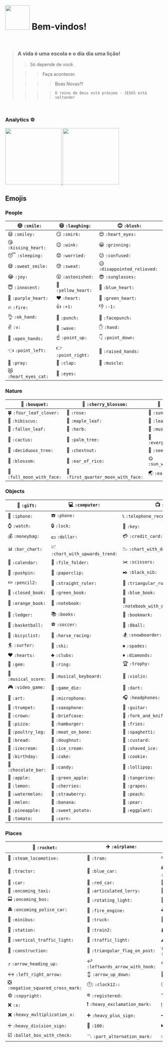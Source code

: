 <h1><img src="https://emojis.slackmojis.com/emojis/images/1450372448/149/sonic.gif?1450372448" width="78"/> Bem-vindos!</h1>

<br>

> ### A vida é uma escola e o dia dia uma lição!
>
>> Só depende de você.
>
>>> Faça acontecer.
>
>>>> Boas Novas?!
>
>>>> `O reino de Deus está próximo - JESUS está voltando!`

<br>

### Analytics ⚙️

<div>
  <a href="https://github.com/mlsfront">
  <img height="180em" src="https://github-readme-stats.vercel.app/api?username=mlsfront&show_icons=true&theme=dark&include_all_commits=true&count_private=true"/>
  <img height="180em" src="https://github-readme-stats.vercel.app/api/top-langs/?username=mlsfront&layout=compact&langs_count=7&theme=merko"/></a>
</div>

## Emojis

### People
| :smile: `:smile:` | :laughing: `:laughing:` | :blush: `:blush:` |
|---|---|---|
| :smiley: `:smiley:` | :smirk: `:smirk:` | :heart_eyes: `:heart_eyes:` |
| :kissing_heart: `:kissing_heart:` | :wink: `:wink:` | :grinning: `:grinning:` |
| :sleeping: `:sleeping:` | :worried: `:worried:` | :confused: `:confused:` |
| :sweat_smile: `:sweat_smile:` | :sweat: `:sweat:` | :disappointed_relieved: `:disappointed_relieved:` |
| :joy: `:joy:` | :astonished: `:astonished:` | :sunglasses: `:sunglasses:` |
| :innocent: `:innocent:` | :yellow_heart: `:yellow_heart:` | :blue_heart: `:blue_heart:` |
| :purple_heart: `:purple_heart:` | :heart: `:heart:` | :green_heart: `:green_heart:` |
| :fire: `:fire:` | :+1: `:+1:` | :-1: `:-1:` |
| :ok_hand: `:ok_hand:` | :punch: `:punch:` | :facepunch: `:facepunch:` |
| :v: `:v:` | :wave: `:wave:` | :hand: `:hand:` |
| :open_hands: `:open_hands:` | :point_up: `:point_up:` | :point_down: `:point_down:` |
| :point_left: `:point_left:` | :point_right: `:point_right:` | :raised_hands: `:raised_hands:` |
| :pray: `:pray:` | :clap: `:clap:` | :muscle: `:muscle:` |
| :heart_eyes_cat: `:heart_eyes_cat:` | :eyes: `:eyes:` |

### Nature
| :bouquet: `:bouquet:` | :cherry_blossom: `:cherry_blossom:` | :tulip: `:tulip:` |
|---|---|---|
| :four_leaf_clover: `:four_leaf_clover:` | :rose: `:rose:` | :sunflower: `:sunflower:` |
| :hibiscus: `:hibiscus:` | :maple_leaf: `:maple_leaf:` | :leaves: `:leaves:` |
| :fallen_leaf: `:fallen_leaf:` | :herb: `:herb:` | :mushroom: `:mushroom:` |
| :cactus: `:cactus:` | :palm_tree: `:palm_tree:` | :evergreen_tree: `:evergreen_tree:` |
| :deciduous_tree: `:deciduous_tree:` | :chestnut: `:chestnut:` | :seedling: `:seedling:` |
| :blossom: `:blossom:` | :ear_of_rice: `:ear_of_rice:` | :sun_with_face: `:sun_with_face:` |
| :full_moon_with_face: `:full_moon_with_face:` | :first_quarter_moon_with_face: `:first_quarter_moon_with_face:` | :earth_asia: `:earth_asia:` | :partly_sunny: `:partly_sunny:` |

### Objects
| :gift: `:gift:`  | :computer: `:computer:`  | :tv: `:tv:`  |
|---|---|---|
| :iphone: `:iphone:`  | :phone: `:phone:`  | :telephone_receiver: `:telephone_receiver:`  |
| :watch: `:watch:`  | :lock: `:lock:`  | :key: `:key:`  |
| :moneybag: `:moneybag:`  | :dollar: `:dollar:`  | :credit_card: `:credit_card:`  |
| :bar_chart: `:bar_chart:`  | :chart_with_upwards_trend: `:chart_with_upwards_trend:`  | :chart_with_downwards_trend: `:chart_with_downwards_trend:`  |
| :calendar: `:calendar:`  | :file_folder: `:file_folder:`  | :scissors: `:scissors:`  |
| :pushpin: `:pushpin:`  | :paperclip: `:paperclip:`  | :black_nib: `:black_nib:`  |
| :pencil2: `:pencil2:`  | :straight_ruler: `:straight_ruler:`  | :triangular_ruler: `:triangular_ruler:`  |
| :closed_book: `:closed_book:`  | :green_book: `:green_book:`  | :blue_book: `:blue_book:`  |
| :orange_book: `:orange_book:`  | :notebook: `:notebook:`  | :notebook_with_decorative_cover: `:notebook_with_decorative_cover:`  |
| :ledger: `:ledger:`  | :books: `:books:`  | :bookmark: `:bookmark:`  |
| :basketball: `:basketball:`  | :soccer: `:soccer:`  | :8ball: `:8ball:`  |
| :bicyclist: `:bicyclist:`  | :horse_racing: `:horse_racing:`  | :snowboarder: `:snowboarder:`  |
| :surfer: `:surfer:`  | :ski: `:ski:`  | :spades: `:spades:`  |
| :hearts: `:hearts:`  | :clubs: `:clubs:`  | :diamonds: `:diamonds:`  |
| :gem: `:gem:`  | :ring: `:ring:`  | :trophy: `:trophy:`  |
| :musical_score: `:musical_score:`  | :musical_keyboard: `:musical_keyboard:`  | :violin: `:violin:`  |
| :video_game: `:video_game:`  | :game_die: `:game_die:`  | :dart: `:dart:`  |
| :art: `:art:`  | :microphone: `:microphone:`  | :headphones: `:headphones:`  |
| :trumpet: `:trumpet:`  | :saxophone: `:saxophone:`  | :guitar: `:guitar:`  |
| :crown: `:crown:`  | :briefcase: `:briefcase:`  | :fork_and_knife: `:fork_and_knife:`  |
| :pizza: `:pizza:`  | :hamburger: `:hamburger:`  | :fries: `:fries:`  |
| :poultry_leg: `:poultry_leg:`  | :meat_on_bone: `:meat_on_bone:`  | :spaghetti: `:spaghetti:`  |
| :bread: `:bread:`  | :doughnut: `:doughnut:`  | :custard: `:custard:`  |
| :icecream: `:icecream:`  | :ice_cream: `:ice_cream:`  | :shaved_ice: `:shaved_ice:`  |
| :birthday: `:birthday:`  | :cake: `:cake:`  | :cookie: `:cookie:`  |
| :chocolate_bar: `:chocolate_bar:`  | :candy: `:candy:`  | :lollipop: `:lollipop:`  |
| :apple: `:apple:`  | :green_apple: `:green_apple:`  | :tangerine: `:tangerine:`  |
| :lemon: `:lemon:`  | :cherries: `:cherries:`  | :grapes: `:grapes:`  |
| :watermelon: `:watermelon:`  | :strawberry: `:strawberry:`  | :peach: `:peach:`  |
| :melon: `:melon:`  | :banana: `:banana:`  | :pear: `:pear:`  |
| :pineapple: `:pineapple:`  | :sweet_potato: `:sweet_potato:`  | :eggplant: `:eggplant:`  |
| :tomato: `:tomato:`  | :corn: `:corn:`  |

### Places
| :rocket: `:rocket:`  | :airplane: `:airplane:`  | :helicopter: `:helicopter:`  |
|---|---|---|
| :steam_locomotive: `:steam_locomotive:`  | :tram: `:tram:`  | :bike: `:bike:`  |
| :tractor: `:tractor:`  | :blue_car: `:blue_car:`  | :oncoming_automobile: `:oncoming_automobile:`  |
| :car: `:car:`  | :red_car: `:red_car:`  | :taxi: `:taxi:`  |
| :oncoming_taxi: `:oncoming_taxi:`  | :articulated_lorry: `:articulated_lorry:`  | :bus: `:bus:`  |
| :oncoming_bus: `:oncoming_bus:`  | :rotating_light: `:rotating_light:`  | :police_car: `:police_car:`  |
| :oncoming_police_car: `:oncoming_police_car:`  | :fire_engine: `:fire_engine:`  | :ambulance: `:ambulance:`  |
| :minibus: `:minibus:`  | :truck: `:truck:`  | :train: `:train:`  |
| :station: `:station:`  | :train2: `:train2:`  | :fuelpump: `:fuelpump:`  |
| :vertical_traffic_light: `:vertical_traffic_light:`  | :traffic_light: `:traffic_light:`  | :warning: `:warning:`  |
| :construction: `:construction:`  | :triangular_flag_on_post: `:triangular_flag_on_post:`  | :arrow_heading_down: `:arrow_heading_down:`  |
| :arrow_heading_up: `:arrow_heading_up:`  | :leftwards_arrow_with_hook: `:leftwards_arrow_with_hook:`  | :arrow_right_hook: `:arrow_right_hook:`  |
| :left_right_arrow: `:left_right_arrow:`  | :arrow_up_down: `:arrow_up_down:`  | :no_entry_sign: `:no_entry_sign:`  |
| :negative_squared_cross_mark: `:negative_squared_cross_mark:`  | :clock12:: `:clock12::`  | :clock6: `:clock6:`  |
| :copyright: `:copyright:`  | :registered: `:registered:`  | :tm: `:tm:`  |
| :x: `:x:`  | :heavy_exclamation_mark: `:heavy_exclamation_mark:`  | :bangbang: `:bangbang:`  |
| :heavy_multiplication_x: `:heavy_multiplication_x:`  | :heavy_plus_sign: `:heavy_plus_sign:`  | :heavy_minus_sign: `:heavy_minus_sign:`  |
| :heavy_division_sign: `:heavy_division_sign:`  | :100: `:100:`  | :heavy_check_mark: `:heavy_check_mark:`  |
| :ballot_box_with_check: `:ballot_box_with_check:`  | :part_alternation_mark: `:part_alternation_mark:`  | :white_check_mark: `:white_check_mark:`  |
